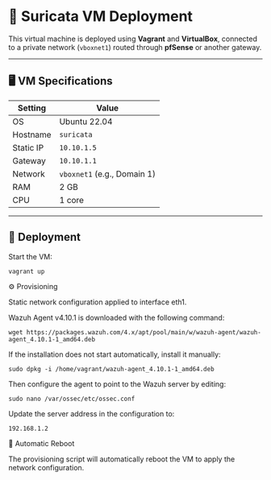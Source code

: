# 🧱 Suricata VM Deployment

This virtual machine is deployed using **Vagrant** and **VirtualBox**, connected to a private network (`vboxnet1`) routed through **pfSense** or another gateway.

---

## 🖥️ VM Specifications

| Setting     | Value                        |
|-------------|------------------------------|
| OS          | Ubuntu 22.04                 |
| Hostname    | `suricata`                   |
| Static IP   | `10.10.1.5`                  |
| Gateway     | `10.10.1.1`                  |
| Network     | `vboxnet1` (e.g., Domain 1)  |
| RAM         | 2 GB                         |
| CPU         | 1 core                       |

---

## 🔧 Deployment

Start the VM:

```
vagrant up
```
⚙️ Provisioning

Static network configuration applied to interface eth1.

Wazuh Agent v4.10.1 is downloaded with the following command:
```
wget https://packages.wazuh.com/4.x/apt/pool/main/w/wazuh-agent/wazuh-agent_4.10.1-1_amd64.deb
```
If the installation does not start automatically, install it manually:
```
sudo dpkg -i /home/vagrant/wazuh-agent_4.10.1-1_amd64.deb
```
Then configure the agent to point to the Wazuh server by editing:
```
sudo nano /var/ossec/etc/ossec.conf
```
Update the server address in the configuration to:
```
192.168.1.2
```
🔄 Automatic Reboot

The provisioning script will automatically reboot the VM to apply the network configuration.
